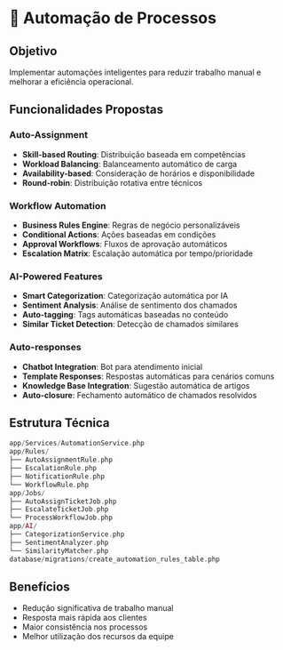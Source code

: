 # 🤖 Automação de Processos

## Objetivo

Implementar automações inteligentes para reduzir trabalho manual e melhorar a eficiência operacional.

## Funcionalidades Propostas

### Auto-Assignment

- **Skill-based Routing**: Distribuição baseada em competências
- **Workload Balancing**: Balanceamento automático de carga
- **Availability-based**: Consideração de horários e disponibilidade
- **Round-robin**: Distribuição rotativa entre técnicos

### Workflow Automation

- **Business Rules Engine**: Regras de negócio personalizáveis
- **Conditional Actions**: Ações baseadas em condições
- **Approval Workflows**: Fluxos de aprovação automáticos
- **Escalation Matrix**: Escalação automática por tempo/prioridade

### AI-Powered Features

- **Smart Categorization**: Categorização automática por IA
- **Sentiment Analysis**: Análise de sentimento dos chamados
- **Auto-tagging**: Tags automáticas baseadas no conteúdo
- **Similar Ticket Detection**: Detecção de chamados similares

### Auto-responses

- **Chatbot Integration**: Bot para atendimento inicial
- **Template Responses**: Respostas automáticas para cenários comuns
- **Knowledge Base Integration**: Sugestão automática de artigos
- **Auto-closure**: Fechamento automático de chamados resolvidos

## Estrutura Técnica

```php
app/Services/AutomationService.php
app/Rules/
├── AutoAssignmentRule.php
├── EscalationRule.php
├── NotificationRule.php
└── WorkflowRule.php
app/Jobs/
├── AutoAssignTicketJob.php
├── EscalateTicketJob.php
└── ProcessWorkflowJob.php
app/AI/
├── CategorizationService.php
├── SentimentAnalyzer.php
└── SimilarityMatcher.php
database/migrations/create_automation_rules_table.php
```

## Benefícios

- Redução significativa de trabalho manual
- Resposta mais rápida aos clientes
- Maior consistência nos processos
- Melhor utilização dos recursos da equipe
